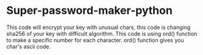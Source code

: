 # Super-password-maker-python
This code will encrypt your key with unusual chars, this code is changing  sha256 of your key with difficult algorithm.
This code is using ord() function to make a specific number for each character.
ord() function gives you char's ascii code.
